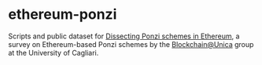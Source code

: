 # ethereum-ponzi

Scripts and public dataset for [Dissecting Ponzi schemes in Ethereum](https://arxiv.org/pdf/1703.03779), a survey on Ethereum-based Ponzi schemes by the [Blockchain@Unica](https://blockchain.unica.it) group at the University of Cagliari.

